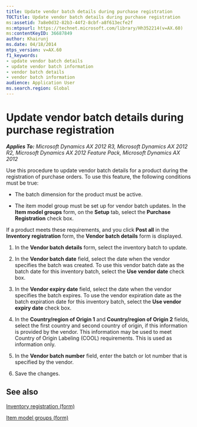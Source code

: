```yaml
---
title: Update vendor batch details during purchase registration
TOCTitle: Update vendor batch details during purchase registration
ms:assetid: 7a8e0d32-82b3-44f2-8cbf-a8f613ecfe2f
ms:mtpsurl: https://technet.microsoft.com/library/Hh352214(v=AX.60)
ms:contentKeyID: 36687849
author: Khairunj
ms.date: 04/18/2014
mtps_version: v=AX.60
f1_keywords:
- update vendor batch details
- update vendor batch information
- vendor batch details
- vendor batch information
audience: Application User
ms.search.region: Global
---
```


# Update vendor batch details during purchase registration 


_**Applies To:** Microsoft Dynamics AX 2012 R3, Microsoft Dynamics AX 2012 R2, Microsoft Dynamics AX 2012 Feature Pack, Microsoft Dynamics AX 2012_

Use this procedure to update vendor batch details for a product during the registration of purchase orders. To use this feature, the following conditions must be true:

  - The batch dimension for the product must be active.

  - The item model group must be set up for vendor batch updates. In the **Item model groups** form, on the **Setup** tab, select the **Purchase Registration** check box.

If a product meets these requirements, and you click **Post all** in the **Inventory registration** form, the **Vendor batch details** form is displayed.

1.  In the **Vendor batch details** form, select the inventory batch to update.

2.   In the **Vendor batch date** field, select the date when the vendor specifies the batch was created. To use this vendor batch date as the batch date for this inventory batch, select the **Use vendor date** check box.

3.  In the **Vendor expiry date** field, select the date when the vendor specifies the batch expires. To use the vendor expiration date as the batch expiration date for this inventory batch, select the **Use vendor expiry date** check box.

4.  In the **Country/region of Origin 1** and **Country/region of Origin 2** fields, select the first country and second country of origin, if this information is provided by the vendor. This information may be used to meet Country of Origin Labeling (COOL) requirements. This is used as information only.

5.  In the **Vendor batch number** field, enter the batch or lot number that is specified by the vendor.

6.  Save the changes.

## See also

[Inventory registration (form)](https://technet.microsoft.com/library/aa615731\(v=ax.60\))

[Item model groups (form)](https://technet.microsoft.com/library/aa577092\(v=ax.60\))

  


